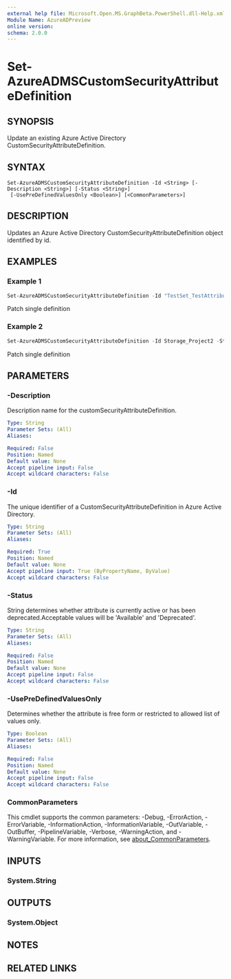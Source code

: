 ```yaml
---
external help file: Microsoft.Open.MS.GraphBeta.PowerShell.dll-Help.xml
Module Name: AzureADPreview
online version:
schema: 2.0.0
---
```


# Set-AzureADMSCustomSecurityAttributeDefinition

## SYNOPSIS
Update an existing Azure Active Directory CustomSecurityAttributeDefinition.

## SYNTAX

```
Set-AzureADMSCustomSecurityAttributeDefinition -Id <String> [-Description <String>] [-Status <String>]
 [-UsePreDefinedValuesOnly <Boolean>] [<CommonParameters>]
```

## DESCRIPTION
Updates an Azure Active Directory CustomSecurityAttributeDefinition object identified by id.

## EXAMPLES

### Example 1
```powershell
Set-AzureADMSCustomSecurityAttributeDefinition -Id "TestSet_TestAttribute" -Description "New Test Description"
```

Patch single definition

### Example 2
```powershell
Set-AzureADMSCustomSecurityAttributeDefinition -Id Storage_Project2 -Status "Deprecated" -UsePreDefinedValuesOnly $false
```

Patch single definition

## PARAMETERS

### -Description
Description name for the customSecurityAttributeDefinition.

```yaml
Type: String
Parameter Sets: (All)
Aliases:

Required: False
Position: Named
Default value: None
Accept pipeline input: False
Accept wildcard characters: False
```

### -Id
The unique identifier of a CustomSecurityAttributeDefinition in Azure Active Directory.

```yaml
Type: String
Parameter Sets: (All)
Aliases:

Required: True
Position: Named
Default value: None
Accept pipeline input: True (ByPropertyName, ByValue)
Accept wildcard characters: False
```

### -Status
String determines whether attribute is currently active or has been deprecated.Acceptable values will be 'Available' and 'Deprecated'.

```yaml
Type: String
Parameter Sets: (All)
Aliases:

Required: False
Position: Named
Default value: None
Accept pipeline input: False
Accept wildcard characters: False
```

### -UsePreDefinedValuesOnly
Determines whether the attribute is free form or restricted to allowed list of values only.

```yaml
Type: Boolean
Parameter Sets: (All)
Aliases:

Required: False
Position: Named
Default value: None
Accept pipeline input: False
Accept wildcard characters: False
```

### CommonParameters
This cmdlet supports the common parameters: -Debug, -ErrorAction, -ErrorVariable, -InformationAction, -InformationVariable, -OutVariable, -OutBuffer, -PipelineVariable, -Verbose, -WarningAction, and -WarningVariable. For more information, see [about_CommonParameters](http://go.microsoft.com/fwlink/?LinkID=113216).

## INPUTS

### System.String

## OUTPUTS

### System.Object
## NOTES

## RELATED LINKS

